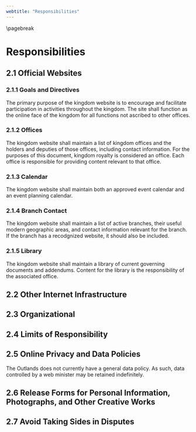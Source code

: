 ```yaml
---
webtitle: "Responsibilities"
---
```

\pagebreak

# Responsibilities

## 2.1 Official Websites
### 2.1.1 Goals and Directives
The primary purpose of the kingdom website is to encourage and facilitate participation in activities throughout the kingdom. The site shall function as the online face of the kingdom for all functions not ascribed to other offices. 
### 2.1.2 Offices
The kingdom website shall maintain a list of kingdom offices and the holders and deputies of those offices, including contact information. For the purposes of this document, kingdom royalty is considered an office. Each office is responsible for providing content relevant to that office. 
### 2.1.3 Calendar
The kingdom website shall maintain both an approved event calendar and an event planning calendar. 
### 2.1.4 Branch Contact
The kingdom website shall maintain a list of active branches, their useful modern geographic areas, and contact information relevant for the branch. If the branch has a recodgnized website, it should also be included.
### 2.1.5 Library
The kingdom website shall maintain a library of current governing documents and addendums. Content for the library is the responsibility of the associated office.

## 2.2 Other Internet Infrastructure

## 2.3 Organizational

## 2.4 Limits of Responsibility

## 2.5 Online Privacy and Data Policies
The Outlands does not currently have a general data policy. As such, data controlled by a web minister may be retained indefinitely.

## 2.6 Release Forms for Personal Information, Photographs, and Other Creative Works

## 2.7 Avoid Taking Sides in Disputes


